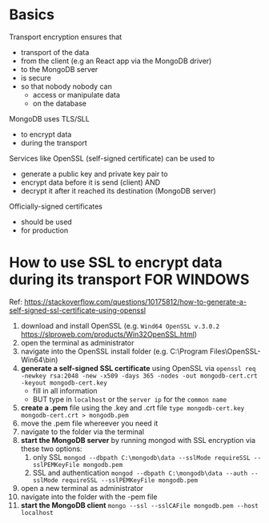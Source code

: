 # Basics

Transport encryption ensures that

- transport of the data
- from the client (e.g an React app via the MongoDB driver)
- to the MongoDB server
- is secure
- so that nobody nobody can
  - access or manipulate data
  - on the database

MongoDB uses TLS/SLL

- to encrypt data
- during the transport

Services like OpenSSL (self-signed certificate) can be used to

- generate a public key and private key pair to
- encrypt data before it is send (client) AND
- decrypt it after it reached its destination (MongoDB server)

Officially-signed certificates

- should be used
- for production

# How to use SSL to encrypt data during its transport **FOR WINDOWS**

Ref: https://stackoverflow.com/questions/10175812/how-to-generate-a-self-signed-ssl-certificate-using-openssl

1. download and install OpenSSL (e.g. `Wind64 OpenSSL v.3.0.2` https://slproweb.com/products/Win32OpenSSL.html)
2. open the terminal as administrator
3. navigate into the OpenSSL install folder (e.g. C:\Program Files\OpenSSL-Win64\bin)
4. **generate a self-signed SSL certificate** using OpenSSL via `openssl req -newkey rsa:2048 -new -x509 -days 365 -nodes -out mongodb-cert.crt -keyout mongodb-cert.key`
   - fill in all information
   - BUT type in `localhost` or the `server ip` for the `common name`
5. **create a .pem** file using the .key and .crt file `type mongodb-cert.key mongodb-cert.crt > mongodb.pem`
6. move the .pem file whereever you need it
7. navigate to the folder via the terminal
8. **start the MongoDB server** by running mongod with SSL encryption via these two options:
   1. only SSL `mongod --dbpath C:\mongodb\data --sslMode requireSSL --sslPEMKeyFile mongodb.pem`
   2. SSL and authentication `mongod --dbpath C:\mongodb\data --auth --sslMode requireSSL --sslPEMKeyFile mongodb.pem`
9. open a new terminal as administrator
10. navigate into the folder with the -pem file
11. **start the MongoDB client** `mongo --ssl --sslCAFile mongodb.pem --host localhost`
